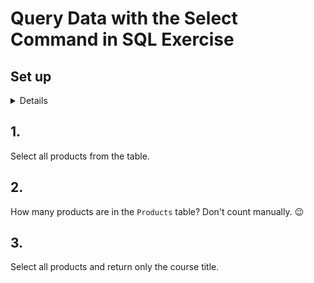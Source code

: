 # Query Data with the Select Command in SQL Exercise

## Set up
<details>

<br>
If you created a `Products` table from a previous exercise, skip this query.

```sql
create table Products (
	create_date date,
  	product_id uuid,
  	title character(50),
  	description text,
  	price money
);
```
Insert values into table:
```sql
insert into Products values (now(), 'a0eebc99-9c0b-4ef8-bb6d-6bb9bd380a11', 'React course', 'This course you will learn all about React.', '150.00');

insert into Products values (now(), 'a0eebc99-9c0b-4ef8-bb6d-6bb9bd380a11', 'Vue course', 'This course you will learn all about Vue.', '350.00');

insert into Products values (now(), 'a0eebc99-9c0b-4ef8-bb6d-6bb9bd380a11', 'Angular course', 'This course you will learn all about Angular.', '450.00');

insert into Products values (now(), 'a0eebc99-9c0b-4ef8-bb6d-6bb9bd380a11', 'SQL course', 'This course you will learn all about SQL.', '550.00');
```
</details>

## 1.

Select all products from the table.

## 2. 

How many products are in the `Products` table? Don't count manually. 😉

## 3.

Select all products and return only the course title.